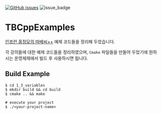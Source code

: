 [![GitHub issues](https://img.shields.io/github/issues/kimsooyoung/TBCppExamples)](https://github.com/kimsooyoung/TBCppExamples/issues) 
![issue_badge](https://img.shields.io/badge/license-GPLv2-brown)

# TBCppExamples

[인프런 홍정모의 따베씨++](https://www.inflearn.com/course/following-c-plus) 예제 코드들을 정리해 두었습니다.

각 강의들에 대한 예제 코드들을 정리하였으며, `Cmake` 파일들을 만들어 두었기에 원하시는 운영체제에서 빌드 후 사용하시면 됩니다.

## Build Example

```
$ cd 1_3_variables
$ mkdir build && cd build
$ cmake .. && make

# execute your project
$ ./<your-project-name>
```
